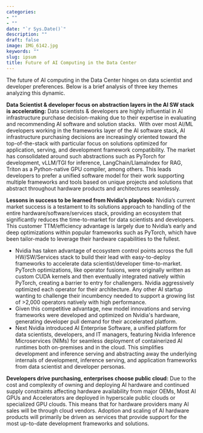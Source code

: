 ```yaml
---
categories:
- ""
- ""
date: "`r Sys.Date()`"
description: ""
draft: false
image: IMG_6142.jpg
keywords: ""
slug: ipsum
title: Future of AI Computing in the Data Center
---
```


The future of AI computing in the Data Center hinges on data scientist and developer preferences. Below is a brief analysis of three key themes analyzing this dynamic.

**Data Scientist & developer focus on abstraction layers in the AI SW stack is accelerating:**
Data scientists & developers are highly influential in AI infrastructure purchase decision-making due to their expertise in evaluating and recommending AI software and solution stacks.  With over most AI/ML developers working in the frameworks layer of the AI software stack, AI infrastructure purchasing decisions are increasingly oriented toward the top-of-the-stack with particular focus on solutions optimized for application, serving, and development framework compatibility. The market has consolidated around such abstractions such as PyTorch for development, vLLM/TGI for inference, LangChain/LlamaIndex for RAG, Triton as a Python-native GPU compiler, among others. This leads developers to prefer a unified software model for their work supporting multiple frameworks and tools based on unique projects and solutions that abstract throughout hardware products and architectures seamlessly.

**Lessons in success to be learned from Nvidia’s playbook:**
Nvidia’s current market success is a testament to its solutions approach to handling of the entire hardware/software/services stack, providing an ecosystem that significantly reduces the time-to-market for data scientists and developers. This customer TTM/efficiency advantage is largely due to Nvidia’s early and deep optimizations within popular frameworks such as PyTorch, which have been tailor-made to leverage their hardware capabilities to the fullest. 
* Nvidia has taken advantage of ecosystem control points across the full HW/SW/Services stack to build their lead with easy-to-deploy frameworks to accelerate data scientist/developer time-to-market. PyTorch optimizations, like operator fusions, were originally written as custom CUDA kernels and then eventually integrated natively within PyTorch, creating a barrier to entry for challengers. Nvidia aggressively optimized each operator for their architecture. Any other AI startup wanting to challenge their incumbency needed to support a growing list of >2,000 operators natively with high performance. 
* Given this competitive advantage, new model innovations and serving frameworks were developed and optimized on Nvidia's hardware, generating developer pull demand for their accelerated platform. 
* Next Nvidia introduced AI Enterprise Software, a unified platform for data scientists, developers, and IT managers, featuring Nvidia Inference Microservices (NIMs) for seamless deployment of containerized AI runtimes both on-premises and in the cloud. This simplifies development and inference serving and abstracting away the underlying internals of development, inference serving, and application frameworks from data scientist and developer personas.

**Developers drive purchasing, enterprises choose public cloud:**
Due to the cost and complexity of owning and deploying AI hardware and continued supply constraints affecting hardware availability from major OEMs, Most AI GPUs and Accelerators are deployed in hyperscale public clouds or specialized GPU clouds. This means that for hardware providers many AI sales will be through cloud vendors. Adoption and scaling of AI hardware products will primarily be driven as services that provide support for the most up-to-date development frameworks and solutions.

